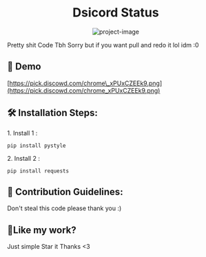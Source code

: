 <h1 align="center" id="title">Dsicord Status</h1>

<p align="center"><img src="https://socialify.git.ci/15pp/Discord-Status/image?language=1&amp;owner=1&amp;name=1&amp;stargazers=1&amp;theme=Light" alt="project-image"></p>

<p id="description">Pretty shit Code Tbh Sorry but if you want pull and redo it lol idm :0</p>

<h2>🚀 Demo</h2>

[https://pick.discowd.com/chrome\_xPUxCZEEk9.png](https://pick.discowd.com/chrome_xPUxCZEEk9.png)

<h2>🛠️ Installation Steps:</h2>

<p>1. Install 1 :</p>

```
pip install pystyle
```

<p>2. Install 2 :</p>

```
pip install requests
```

<h2>🍰 Contribution Guidelines:</h2>

Don't steal this code please thank you :)

<h2>💖Like my work?</h2>

Just simple Star it Thanks <3
